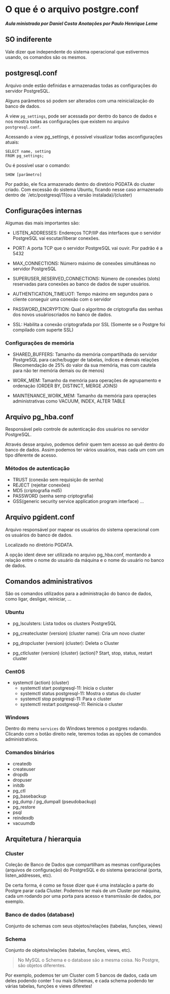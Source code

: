 # O que é o arquivo postgre.conf

_**Aula ministrada por Daniel Costa**_
_**Anotações por Paulo Henrique Leme**_

## SO indiferente

Vale dizer que independente do sistema operacional que estivermos usando, os comandos são os mesmos.

## postgresql.conf

Arquivo onde estão definidas e armazenadas todas as configurações do servidor PostgreSQL.

Alguns parâmetros só podem ser alterados com uma reinicialização do banco de dados.

A view `pg_settings`, pode ser acessada por dentro do banco de dados e nos mostra todas as configurações que existem no arquivo `postgresql.conf`.

Acessando a view pg_settings, é possível visualizar todas asconfigurações atuais:

```
SELECT name, setting
FROM pg_settings;
```

Ou é possível usar o comando:

```
SHOW [parâmetro]
```

Por padrão, ele fica armazenado dentro do diretório PGDATA do cluster criado. Com excessão do sistema Ubuntu, ficando nesse caso armazenado dentro de `/etc/postgresql/11(ou a versão instalada)/(cluster)

## Configurações internas

Algumas das mais importantes são:

* LISTEN_ADDRESSES: Endereços TCP/IIP das interfaces que o servidor PostgreSQL vai escutar/liberar conexões.

* PORT: A porta TCP que o servidor PostgreSQL vai ouvir. Por padrão é a 5432

* MAX_CONNECTIONS: Número máximo de conexões simultâneas no servidor PostgreSQL

* SUPERUSER_RESERVED_CONNECTIONS: Número de conexões (slots) reservadas para conexões ao banco de dados de super usuários.

* AUTHENTICATION_TIMEUOT: Tempo máximo em segundos para o cliente conseguir uma conexão com o servidor

* PASSWORD_ENCRYPTION: Qual o algoritmo de criptografia das senhas dos novos usuárioscriados no banco de dados.

* SSL: Habilita a conexão criptografada por SSL (Somente se o Postgre foi compilado com superte SSL)

### Configurações de memória

* SHARED_BUFFERS: Tamanho da memória compartilhada do servidor PostgreSQL para cache/bugger de tabelas, índices e demais relações (Recomendação de 25% do valor da sua memória, mas com cautela para não ter memória demais ou de menos)

* WORK_MEM: Tamanho da memória para operações de agrupamento e ordenação (ORDER BY, DISTINCT, MERGE JOINS)

* MAINTENANCE_WORK_MEM: Tamanho da memória para operações administrativas como VACUUM, INDEX, ALTER TABLE

## Arquivo pg_hba.conf

Responsável pelo controle de autenticação dos usuários no servidor PostgreSQL.

Através desse arquivo, podemos definir quem tem acesso ao quê dentro do banco de dados. Assim podemos ter vários usuários, mas cada um com um tipo diferente de acesso.

### Métodos de autenticação

* TRUST (conexão sem requisição de senha)
* REJECT (rejeitar conexões)
* MD5 (criptografia md5)
* PASSWORD (senha semp criptografia)
* GSS(generic security service application program interface)
...

## Arquivo pgident.conf

Arquivo responsável por mapear os usuários do sistema operacional com os usuários do banco de dados.

Localizado no diretório PGDATA.

A opção ident deve ser utilizada no arquivo pg_hba.conf, montando a relação entre o nome do usuário da máquina e o nome do usuário no banco de dados.

## Comandos administrativos

São os comandos utilizados para a administração do banco de dados, como ligar, desligar, reiniciar, ...

### Ubuntu

* pg_lsculsters: Lista todos os clusters PostgreSQL

* pg_createcluster (version) (cluster name): Cria um novo cluster

* pg_dropcluster (version) (cluster): Deleta o Cluster

* pg_ctlcluster (version) (cluster) (action)? Start, stop, status, restart cluster

### CentOS

* systemctl (action) (cluster)
    * systemctl start postgresql-11: Inicia o cluster
    * systemctl status postgresql-11: Mostra o status do cluster
    * systemctl stop postgresql-11: Para o cluster
    * systemctl restart postgresql-11: Reinicia o cluster

### Windows

Dentro do menu `services` do Windows teremos o postgres rodando. Clicando com o botão direito nele, teremos todas as opções de comandos administrativos.

### Comandos binários

* createdb
* createuser
* dropdb
* dropuser
* initdb
* pg_ctl
* pg_basebackup
* pg_dump / pg_dumpall (pseudobackup)
* pg_restore
* psql
* reindexdb
* vacuumdb

## Arquitetura / hierarquia

### Cluster

Coleção de Banco de Dados que compartilham as mesmas configurações (arquivos de configuração) do PostgreSQL e do sistema iperacional (porta, listen_addresses, etc).

De certa forma, é como se fosse dizer que é uma instalação a parte do Postgre parar cada Cluster. Podemos ter mais de um Cluster por máquina, cada um rodando por uma porta para acesso e transmissão de dados, por exemplo.

### Banco de dados (database)

Conjunto de schemas com seus objetos/relações (tabelas, funções, views)

### Schema

Conjunto de objetos/relações (tabelas, funções, views, etc).

>No MySQL o Schema e o database são a mesma coisa. No Postgre, são objetos diferentes.

Por exemplo, podemos ter um Cluster com 5 bancos de dados, cada um deles podendo conter 1 ou mais Schemas, e cada schema podendo ter várias tabelas, funções e views diferetes!


